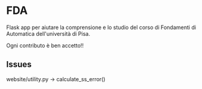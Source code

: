 # FDA

Flask app per aiutare la comprensione e lo studio del corso di Fondamenti di Automatica dell'università di Pisa.

Ogni contributo è ben accetto!!

## Issues 

website/utility.py -> calculate_ss_error()


